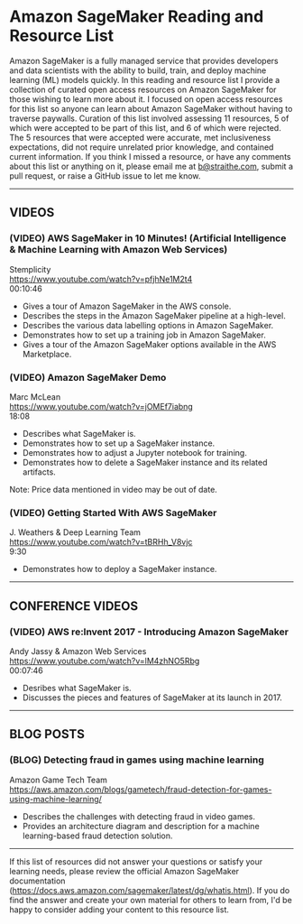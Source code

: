 # Amazon SageMaker Reading and Resource List

Amazon SageMaker is a fully managed service that provides developers and data scientists with the ability to build, train, and deploy machine learning (ML) models quickly. In this reading and resource list I provide a collection of curated open access resources on Amazon SageMaker for those wishing to learn more about it. I focused on open access resources for this list so anyone can learn about Amazon SageMaker without having to traverse paywalls. Curation of this list involved assessing 11 resources, 5 of which were accepted to be part of this list, and 6 of which were rejected. The 5 resources that were accepted were accurate, met inclusiveness expectations, did not require unrelated prior knowledge, and contained current information. If you think I missed a resource, or have any comments about this list or anything on it, please email me at b@straithe.com, submit a pull request, or raise a GitHub issue to let me know. 


---


## VIDEOS

### (VIDEO) AWS SageMaker in 10 Minutes! (Artificial Intelligence & Machine Learning with Amazon Web Services)  
Stemplicity  
https://www.youtube.com/watch?v=pfjhNe1M2t4  
00:10:46  
* Gives a tour of Amazon SageMaker in the AWS console.  
* Describes the steps in the Amazon SageMaker pipeline at a high-level.  
* Describes the various data labelling options in Amazon SageMaker.   
* Demonstrates how to set up a training job in Amazon SageMaker.   
* Gives a tour of the Amazon SageMaker options available in the AWS Marketplace.  

### (VIDEO) Amazon SageMaker Demo  
Marc McLean  
https://www.youtube.com/watch?v=jOMEf7iabng  
18:08  
* Describes what SageMaker is.  
* Demonstrates how to set up a SageMaker instance.  
* Demonstrates how to adjust a Jupyter notebook for training.  
* Demonstrates how to delete a SageMaker instance and its related artifacts.  

Note: Price data mentioned in video may be out of date. 

### (VIDEO) Getting Started With AWS SageMaker  
J. Weathers & Deep Learning Team  
https://www.youtube.com/watch?v=tBRHh_V8vjc  
9:30  
* Demonstrates how to deploy a SageMaker instance. 


---


## CONFERENCE VIDEOS

### (VIDEO) AWS re:Invent 2017 - Introducing Amazon SageMaker  
Andy Jassy & Amazon Web Services  
https://www.youtube.com/watch?v=lM4zhNO5Rbg  
00:07:46  
* Desribes what SageMaker is.  
* Discusses the pieces and features of SageMaker at its launch in 2017.  


---


## BLOG POSTS

### (BLOG) Detecting fraud in games using machine learning  
Amazon Game Tech Team  
https://aws.amazon.com/blogs/gametech/fraud-detection-for-games-using-machine-learning/  
* Describes the challenges with detecting fraud in video games. 
* Provides an architecture diagram and description for a machine learning-based fraud detection solution. 


---


If this list of resources did not answer your questions or satisfy your learning needs, please review the official Amazon SageMaker documentation (https://docs.aws.amazon.com/sagemaker/latest/dg/whatis.html). If you do find the answer and create your own material for others to learn from, I'd be happy to consider adding your content to this resource list. 
